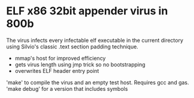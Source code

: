 ELF x86 32bit appender virus in 800b
====================================

The virus infects every infectable elf executable in the current directory 
using Silvio's classic .text section padding technique.

* mmap's host for improved efficiency 
* gets virus length using jmp trick so no bootstrapping
* overwrites ELF header entry point

'make' to compile the virus and an empty test host. Requires gcc and gas. 
'make debug' for a version that includes symbols

